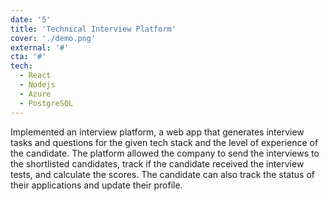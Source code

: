 ```yaml
---
date: '5'
title: 'Technical Interview Platform'
cover: './demo.png'
external: '#'
cta: '#'
tech:
  - React
  - Nodejs
  - Azure
  - PostgreSQL
---
```


Implemented an interview platform, a web app that generates interview tasks and questions for the
given tech stack and the level of experience of the candidate.
The platform allowed the company to send the interviews to the shortlisted candidates, track if the
candidate received the interview tests, and calculate the scores.
The candidate can also track the status of their applications and update their profile.
